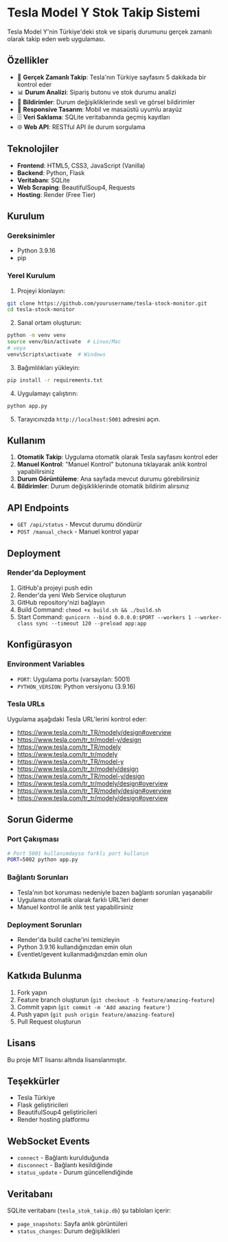 # Tesla Model Y Stok Takip Sistemi

Tesla Model Y'nin Türkiye'deki stok ve sipariş durumunu gerçek zamanlı olarak takip eden web uygulaması.

## Özellikler

- 🔄 **Gerçek Zamanlı Takip**: Tesla'nın Türkiye sayfasını 5 dakikada bir kontrol eder
- 📊 **Durum Analizi**: Sipariş butonu ve stok durumu analizi
- 🔔 **Bildirimler**: Durum değişikliklerinde sesli ve görsel bildirimler
- 📱 **Responsive Tasarım**: Mobil ve masaüstü uyumlu arayüz
- 🗄️ **Veri Saklama**: SQLite veritabanında geçmiş kayıtları
- 🌐 **Web API**: RESTful API ile durum sorgulama

## Teknolojiler

- **Frontend**: HTML5, CSS3, JavaScript (Vanilla)
- **Backend**: Python, Flask
- **Veritabanı**: SQLite
- **Web Scraping**: BeautifulSoup4, Requests
- **Hosting**: Render (Free Tier)

## Kurulum

### Gereksinimler

- Python 3.9.16
- pip

### Yerel Kurulum

1. Projeyi klonlayın:
```bash
git clone https://github.com/yourusername/tesla-stock-monitor.git
cd tesla-stock-monitor
```

2. Sanal ortam oluşturun:
```bash
python -m venv venv
source venv/bin/activate  # Linux/Mac
# veya
venv\Scripts\activate  # Windows
```

3. Bağımlılıkları yükleyin:
```bash
pip install -r requirements.txt
```

4. Uygulamayı çalıştırın:
```bash
python app.py
```

5. Tarayıcınızda `http://localhost:5001` adresini açın.

## Kullanım

1. **Otomatik Takip**: Uygulama otomatik olarak Tesla sayfasını kontrol eder
2. **Manuel Kontrol**: "Manuel Kontrol" butonuna tıklayarak anlık kontrol yapabilirsiniz
3. **Durum Görüntüleme**: Ana sayfada mevcut durumu görebilirsiniz
4. **Bildirimler**: Durum değişikliklerinde otomatik bildirim alırsınız

## API Endpoints

- `GET /api/status` - Mevcut durumu döndürür
- `POST /manual_check` - Manuel kontrol yapar

## Deployment

### Render'da Deployment

1. GitHub'a projeyi push edin
2. Render'da yeni Web Service oluşturun
3. GitHub repository'nizi bağlayın
4. Build Command: `chmod +x build.sh && ./build.sh`
5. Start Command: `gunicorn --bind 0.0.0.0:$PORT --workers 1 --worker-class sync --timeout 120 --preload app:app`

## Konfigürasyon

### Environment Variables

- `PORT`: Uygulama portu (varsayılan: 5001)
- `PYTHON_VERSION`: Python versiyonu (3.9.16)

### Tesla URLs

Uygulama aşağıdaki Tesla URL'lerini kontrol eder:

- https://www.tesla.com/tr_TR/modely/design#overview
- https://www.tesla.com/tr_tr/model-y/design
- https://www.tesla.com/tr_TR/modely
- https://www.tesla.com/tr_tr/modely
- https://www.tesla.com/tr_TR/model-y
- https://www.tesla.com/tr_tr/modely/design
- https://www.tesla.com/tr_TR/model-y/design
- https://www.tesla.com/tr_tr/modely/design#overview
- https://www.tesla.com/tr_TR/modely/design#overview
- https://www.tesla.com/tr_tr/modely/design#overview

## Sorun Giderme

### Port Çakışması
```bash
# Port 5001 kullanımdaysa farklı port kullanın
PORT=5002 python app.py
```

### Bağlantı Sorunları
- Tesla'nın bot koruması nedeniyle bazen bağlantı sorunları yaşanabilir
- Uygulama otomatik olarak farklı URL'leri dener
- Manuel kontrol ile anlık test yapabilirsiniz

### Deployment Sorunları
- Render'da build cache'ini temizleyin
- Python 3.9.16 kullandığınızdan emin olun
- Eventlet/gevent kullanmadığınızdan emin olun

## Katkıda Bulunma

1. Fork yapın
2. Feature branch oluşturun (`git checkout -b feature/amazing-feature`)
3. Commit yapın (`git commit -m 'Add amazing feature'`)
4. Push yapın (`git push origin feature/amazing-feature`)
5. Pull Request oluşturun

## Lisans

Bu proje MIT lisansı altında lisanslanmıştır.

## Teşekkürler

- Tesla Türkiye
- Flask geliştiricileri
- BeautifulSoup4 geliştiricileri
- Render hosting platformu

## WebSocket Events

- `connect` - Bağlantı kurulduğunda
- `disconnect` - Bağlantı kesildiğinde
- `status_update` - Durum güncellendiğinde

## Veritabanı

SQLite veritabanı (`tesla_stok_takip.db`) şu tabloları içerir:

- `page_snapshots`: Sayfa anlık görüntüleri
- `status_changes`: Durum değişiklikleri
